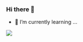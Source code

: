 ### Hi there 👋


- 🌱 I’m currently learning ...
<img src="https://img.shields.io/badge/github-181717?style=flat-square&logo=appveyor=Github&logoColor=white"/>


